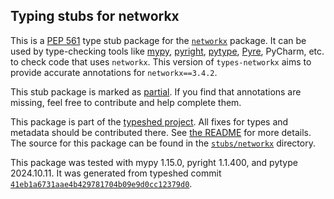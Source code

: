 ## Typing stubs for networkx

This is a [PEP 561](https://peps.python.org/pep-0561/)
type stub package for the [`networkx`](https://github.com/networkx/networkx) package.
It can be used by type-checking tools like
[mypy](https://github.com/python/mypy/),
[pyright](https://github.com/microsoft/pyright),
[pytype](https://github.com/google/pytype/),
[Pyre](https://pyre-check.org/),
PyCharm, etc. to check code that uses `networkx`. This version of
`types-networkx` aims to provide accurate annotations for
`networkx==3.4.2`.

This stub package is marked as [partial](https://peps.python.org/pep-0561/#partial-stub-packages).
If you find that annotations are missing, feel free to contribute and help complete them.


This package is part of the [typeshed project](https://github.com/python/typeshed).
All fixes for types and metadata should be contributed there.
See [the README](https://github.com/python/typeshed/blob/main/README.md)
for more details. The source for this package can be found in the
[`stubs/networkx`](https://github.com/python/typeshed/tree/main/stubs/networkx)
directory.

This package was tested with
mypy 1.15.0,
pyright 1.1.400,
and pytype 2024.10.11.
It was generated from typeshed commit
[`41eb1a6731aae4b429781704b09e9d0cc12379d0`](https://github.com/python/typeshed/commit/41eb1a6731aae4b429781704b09e9d0cc12379d0).